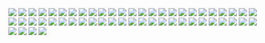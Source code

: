 <img src=https://raw.githubusercontent.com/EnderSpy29/Wacky-Walls/refs/heads/main/Wallpapers/Anime-Street.jpg>
<img src=https://raw.githubusercontent.com/EnderSpy29/Wacky-Walls/refs/heads/main/Wallpapers/Astronaut.jpg>
<img src=https://raw.githubusercontent.com/EnderSpy29/Wacky-Walls/refs/heads/main/Wallpapers/Batman-Christmas.jpg>
<img src=https://raw.githubusercontent.com/EnderSpy29/Wacky-Walls/refs/heads/main/Wallpapers/BeepToTheFuture.jpg>
<img src=https://raw.githubusercontent.com/EnderSpy29/Wacky-Walls/refs/heads/main/Wallpapers/Car-City.jpg>
<img src=https://raw.githubusercontent.com/EnderSpy29/Wacky-Walls/refs/heads/main/Wallpapers/CelicaGTfront.jpg>
<img src=https://raw.githubusercontent.com/EnderSpy29/Wacky-Walls/refs/heads/main/Wallpapers/ChainsawMan.png>
<img src=https://raw.githubusercontent.com/EnderSpy29/Wacky-Walls/refs/heads/main/Wallpapers/Cyberpunk-Lucy.jpg>
<img src=https://raw.githubusercontent.com/EnderSpy29/Wacky-Walls/refs/heads/main/Wallpapers/EVA-01.png>
<img src=https://raw.githubusercontent.com/EnderSpy29/Wacky-Walls/refs/heads/main/Wallpapers/EvangelionCool.png>
<img src=https://raw.githubusercontent.com/EnderSpy29/Wacky-Walls/refs/heads/main/Wallpapers/Evangelion-Dusk.jpg>
<img src=https://raw.githubusercontent.com/EnderSpy29/Wacky-Walls/refs/heads/main/Wallpapers/Evangelion-Neon.jpg>
<img src=https://raw.githubusercontent.com/EnderSpy29/Wacky-Walls/refs/heads/main/Wallpapers/EvangelionWarm.png>
<img src=https://raw.githubusercontent.com/EnderSpy29/Wacky-Walls/refs/heads/main/Wallpapers/Flowers.jpg>
<img src=https://raw.githubusercontent.com/EnderSpy29/Wacky-Walls/refs/heads/main/Wallpapers/ForestRoad.jpg>
<img src=https://raw.githubusercontent.com/EnderSpy29/Wacky-Walls/refs/heads/main/Wallpapers/Frieren-Night.jpg>
<img src=https://raw.githubusercontent.com/EnderSpy29/Wacky-Walls/refs/heads/main/Wallpapers/Frieren-Tree.jpg>
<img src=https://raw.githubusercontent.com/EnderSpy29/Wacky-Walls/refs/heads/main/Wallpapers/Howls-Castle.jpg>
<img src=https://raw.githubusercontent.com/EnderSpy29/Wacky-Walls/refs/heads/main/Wallpapers/HunterxHunter.jpg>
<img src=https://raw.githubusercontent.com/EnderSpy29/Wacky-Walls/refs/heads/main/Wallpapers/InitialDpixel.png>
<img src=https://raw.githubusercontent.com/EnderSpy29/Wacky-Walls/refs/heads/main/Wallpapers/Kinich-Badass.jpg>
<img src=https://raw.githubusercontent.com/EnderSpy29/Wacky-Walls/refs/heads/main/Wallpapers/Kitt.png>
<img src=https://raw.githubusercontent.com/EnderSpy29/Wacky-Walls/refs/heads/main/Wallpapers/Landrover.jpeg>
<img src=https://raw.githubusercontent.com/EnderSpy29/Wacky-Walls/refs/heads/main/Wallpapers/Landrover-Trail.jpg>
<img src=https://raw.githubusercontent.com/EnderSpy29/Wacky-Walls/refs/heads/main/Wallpapers/Landrover-Trainyard.jpeg>
<img src=https://raw.githubusercontent.com/EnderSpy29/Wacky-Walls/refs/heads/main/Wallpapers/Lowpoly_Street.png>
<img src=https://raw.githubusercontent.com/EnderSpy29/Wacky-Walls/refs/heads/main/Wallpapers/Makima-Store.jpg>
<img src=https://raw.githubusercontent.com/EnderSpy29/Wacky-Walls/refs/heads/main/Wallpapers/Manga-Girl-Rain.png>
<img src=https://raw.githubusercontent.com/EnderSpy29/Wacky-Walls/refs/heads/main/Wallpapers/Manga-Portal.jpg>
<img src=https://raw.githubusercontent.com/EnderSpy29/Wacky-Walls/refs/heads/main/Wallpapers/Manga-Shrine.jpg>
<img src=https://raw.githubusercontent.com/EnderSpy29/Wacky-Walls/refs/heads/main/Wallpapers/May_waterfall_desktop_HD.png>
<img src=https://raw.githubusercontent.com/EnderSpy29/Wacky-Walls/refs/heads/main/Wallpapers/Minecraft-Night.png>
<img src=https://raw.githubusercontent.com/EnderSpy29/Wacky-Walls/refs/heads/main/Wallpapers/Neon-Gas-Station.jpg>
<img src=https://raw.githubusercontent.com/EnderSpy29/Wacky-Walls/refs/heads/main/Wallpapers/Neon-Genesis-Rei.jpg>
<img src=https://raw.githubusercontent.com/EnderSpy29/Wacky-Walls/refs/heads/main/Wallpapers/NeonGroot.jpg>
<img src=https://raw.githubusercontent.com/EnderSpy29/Wacky-Walls/refs/heads/main/Wallpapers/Night_City.png>
<img src=https://raw.githubusercontent.com/EnderSpy29/Wacky-Walls/refs/heads/main/Wallpapers/NoMansSkyGreen.jpg>
<img src=https://raw.githubusercontent.com/EnderSpy29/Wacky-Walls/refs/heads/main/Wallpapers/NoMansSkyShipSingle.jpg>
<img src=https://raw.githubusercontent.com/EnderSpy29/Wacky-Walls/refs/heads/main/Wallpapers/Nord-Buildings.png>
<img src=https://raw.githubusercontent.com/EnderSpy29/Wacky-Walls/refs/heads/main/Wallpapers/Nord-Chainsaw.png>
<img src=https://raw.githubusercontent.com/EnderSpy29/Wacky-Walls/refs/heads/main/Wallpapers/Nord-Spiderman.jpg>
<img src=https://raw.githubusercontent.com/EnderSpy29/Wacky-Walls/refs/heads/main/Wallpapers/Oriental-Warrior.jpg>
<img src=https://raw.githubusercontent.com/EnderSpy29/Wacky-Walls/refs/heads/main/Wallpapers/Purple-Tree.jpg>
<img src=https://raw.githubusercontent.com/EnderSpy29/Wacky-Walls/refs/heads/main/Wallpapers/Rainy.jpeg>
<img src=https://raw.githubusercontent.com/EnderSpy29/Wacky-Walls/refs/heads/main/Wallpapers/Sentry.jpg>
<img src=https://raw.githubusercontent.com/EnderSpy29/Wacky-Walls/refs/heads/main/Wallpapers/Skyrim-10th-Anniversary.png>
<img src=https://raw.githubusercontent.com/EnderSpy29/Wacky-Walls/refs/heads/main/Wallpapers/Skyrim-Emblem.jpg>
<img src=https://raw.githubusercontent.com/EnderSpy29/Wacky-Walls/refs/heads/main/Wallpapers/Skyrim-Sovngarde.jpeg>
<img src=https://raw.githubusercontent.com/EnderSpy29/Wacky-Walls/refs/heads/main/Wallpapers/StarfieldCityNight.jpg>
<img src=https://raw.githubusercontent.com/EnderSpy29/Wacky-Walls/refs/heads/main/Wallpapers/Stitch-And-Toothless.jpg>
<img src=https://raw.githubusercontent.com/EnderSpy29/Wacky-Walls/refs/heads/main/Wallpapers/Tokyo_Pink.png>
<img src=https://raw.githubusercontent.com/EnderSpy29/Wacky-Walls/refs/heads/main/Wallpapers/Totoro.jpg>
<img src=https://raw.githubusercontent.com/EnderSpy29/Wacky-Walls/refs/heads/main/Wallpapers/Tower-Night.png>
<img src=https://raw.githubusercontent.com/EnderSpy29/Wacky-Walls/refs/heads/main/Wallpapers/Valheim-Bonfire.jpg>

